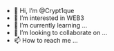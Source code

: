 - 👋 Hi, I’m @Crypt1que      
- 👀 I’m interested in WEB3
- 🌱 I’m currently learning ...
- 💞️ I’m looking to collaborate on ...
- 📫 How to reach me ...

<!---
Crypt1que/Crypt1que is a ✨ special ✨ repository because its `README.md` (this file) appears on your GitHub profile.
You can click the Preview link to take a look at your changes.
--->
